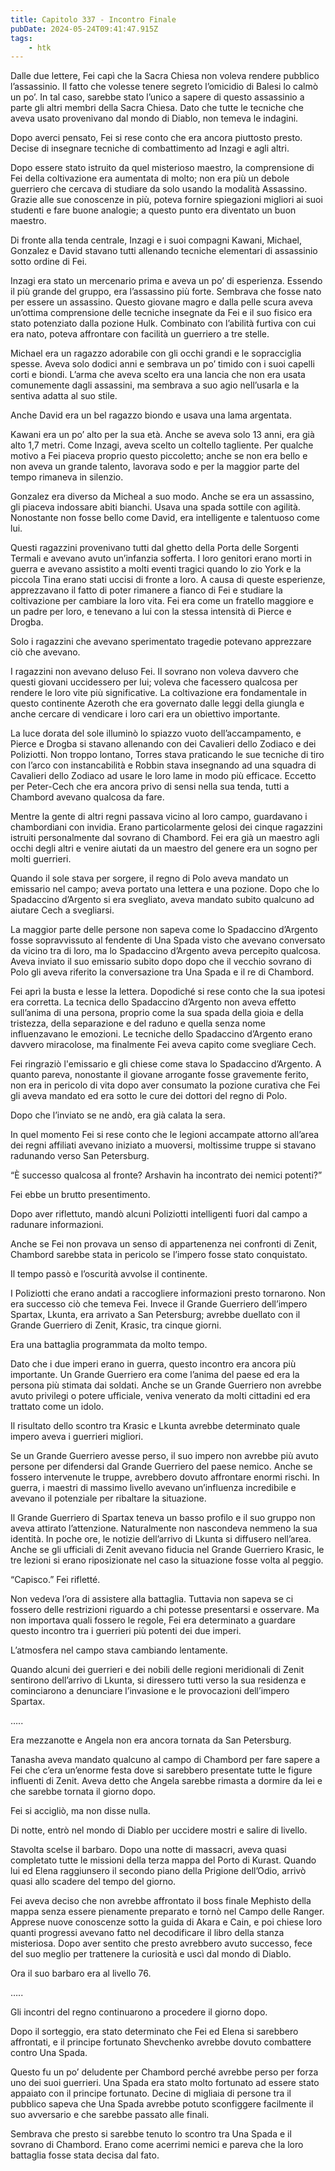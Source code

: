 ```yaml
---
title: Capitolo 337 - Incontro Finale
pubDate: 2024-05-24T09:41:47.915Z
tags:
    - htk
---
```


Dalle due lettere, Fei capì che la Sacra Chiesa non voleva rendere pubblico l’assassinio. Il fatto che volesse tenere segreto l’omicidio di Balesi lo calmò un po’. In tal caso, sarebbe stato l’unico a sapere di questo assassinio a parte gli altri membri della Sacra Chiesa. Dato che tutte le tecniche che aveva usato provenivano dal mondo di Diablo, non temeva le indagini.

Dopo averci pensato, Fei si rese conto che era ancora piuttosto presto. Decise di insegnare tecniche di combattimento ad Inzagi e agli altri.

Dopo essere stato istruito da quel misterioso maestro, la comprensione di Fei della coltivazione era aumentata di molto; non era più un debole guerriero che cercava di studiare da solo usando la modalità Assassino. Grazie alle sue conoscenze in più, poteva fornire spiegazioni migliori ai suoi studenti e fare buone analogie; a questo punto era diventato un buon maestro.

Di fronte alla tenda centrale, Inzagi e i suoi compagni Kawani, Michael, Gonzalez e David stavano tutti allenando tecniche elementari di assassinio sotto ordine di Fei.

Inzagi era stato un mercenario prima e aveva un po’ di esperienza. Essendo il più grande del gruppo, era l’assassino più forte. Sembrava che fosse nato per essere un assassino. Questo giovane magro e dalla pelle scura aveva un’ottima comprensione delle tecniche insegnate da Fei e il suo fisico era stato potenziato dalla pozione Hulk. Combinato con l’abilità furtiva con cui era nato, poteva affrontare con facilità un guerriero a tre stelle.

Michael era un ragazzo adorabile con gli occhi grandi e le sopracciglia spesse. Aveva solo dodici anni e sembrava un po’ timido con i suoi capelli corti e biondi. L’arma che aveva scelto era una lancia che non era usata comunemente dagli assassini, ma sembrava a suo agio nell’usarla e la sentiva adatta al suo stile.

Anche David era un bel ragazzo biondo e usava una lama argentata.

Kawani era un po’ alto per la sua età. Anche se aveva solo 13 anni, era già alto 1,7 metri. Come Inzagi, aveva scelto un coltello tagliente. Per qualche motivo a Fei piaceva proprio questo piccoletto; anche se non era bello e non aveva un grande talento, lavorava sodo e per la maggior parte del tempo rimaneva in silenzio.

Gonzalez era diverso da Micheal a suo modo. Anche se era un assassino, gli piaceva indossare abiti bianchi. Usava una spada sottile con agilità. Nonostante non fosse bello come David, era intelligente e talentuoso come lui.

Questi ragazzini provenivano tutti dal ghetto della Porta delle Sorgenti Termali e avevano avuto un’infanzia sofferta. I loro genitori erano morti in guerra e avevano assistito a molti eventi tragici quando lo zio York e la piccola Tina erano stati uccisi di fronte a loro. A causa di queste esperienze, apprezzavano il fatto di poter rimanere a fianco di Fei e studiare la coltivazione per cambiare la loro vita. Fei era come un fratello maggiore e un padre per loro, e tenevano a lui con la stessa intensità di Pierce e Drogba.

Solo i ragazzini che avevano sperimentato tragedie potevano apprezzare ciò che avevano.

I ragazzini non avevano deluso Fei. Il sovrano non voleva davvero che questi giovani uccidessero per lui; voleva che facessero qualcosa per rendere le loro vite più significative. La coltivazione era fondamentale in questo continente Azeroth che era governato dalle leggi della giungla e anche cercare di vendicare i loro cari era un obiettivo importante.

La luce dorata del sole illuminò lo spiazzo vuoto dell’accampamento, e Pierce e Drogba si stavano allenando con dei Cavalieri dello Zodiaco e dei Poliziotti. Non troppo lontano, Torres stava praticando le sue tecniche di tiro con l’arco con instancabilità e Robbin stava insegnando ad una squadra di Cavalieri dello Zodiaco ad usare le loro lame in modo più efficace. Eccetto per Peter-Cech che era ancora privo di sensi nella sua tenda, tutti a Chambord avevano qualcosa da fare.

Mentre la gente di altri regni passava vicino al loro campo, guardavano i chambordiani con invidia. Erano particolarmente gelosi dei cinque ragazzini istruiti personalmente dal sovrano di Chambord. Fei era già un maestro agli occhi degli altri e venire aiutati da un maestro del genere era un sogno per molti guerrieri.

Quando il sole stava per sorgere, il regno di Polo aveva mandato un emissario nel campo; aveva portato una lettera e una pozione. Dopo che lo Spadaccino d’Argento si era svegliato, aveva mandato subito qualcuno ad aiutare Cech a svegliarsi.

La maggior parte delle persone non sapeva come lo Spadaccino d’Argento fosse sopravvissuto al fendente di Una Spada visto che avevano conversato da vicino tra di loro, ma lo Spadaccino d’Argento aveva percepito qualcosa. Aveva inviato il suo emissario subito dopo dopo che il vecchio sovrano di Polo gli aveva riferito la conversazione tra Una Spada e il re di Chambord.

Fei aprì la busta e lesse la lettera. Dopodiché si rese conto che la sua ipotesi era corretta. La tecnica dello Spadaccino d’Argento non aveva effetto sull’anima di una persona, proprio come la sua spada della gioia e della tristezza, della separazione e del raduno e quella senza nome influenzavano le emozioni. Le tecniche dello Spadaccino d’Argento erano davvero miracolose, ma finalmente Fei aveva capito come svegliare Cech.

Fei ringraziò l'emissario e gli chiese come stava lo Spadaccino d’Argento. A quanto pareva, nonostante il giovane arrogante fosse gravemente ferito, non era in pericolo di vita dopo aver consumato la pozione curativa che Fei gli aveva mandato ed era sotto le cure dei dottori del regno di Polo.

Dopo che l’inviato se ne andò, era già calata la sera.

In quel momento Fei si rese conto che le legioni accampate attorno all’area dei regni affiliati avevano iniziato a muoversi, moltissime truppe si stavano radunando verso San Petersburg.

“È successo qualcosa al fronte? Arshavin ha incontrato dei nemici potenti?”

Fei ebbe un brutto presentimento.

Dopo aver riflettuto, mandò alcuni Poliziotti intelligenti fuori dal campo a radunare informazioni.

Anche se Fei non provava un senso di appartenenza nei confronti di Zenit, Chambord sarebbe stata in pericolo se l’impero fosse stato conquistato.

Il tempo passò e l’oscurità avvolse il continente.

I Poliziotti che erano andati a raccogliere informazioni presto tornarono. Non era successo ciò che temeva Fei. Invece il Grande Guerriero dell’impero Spartax, Lkunta, era arrivato a San Petersburg; avrebbe duellato con il Grande Guerriero di Zenit, Krasic, tra cinque giorni.

Era una battaglia programmata da molto tempo.

Dato che i due imperi erano in guerra, questo incontro era ancora più importante. Un Grande Guerriero era come l’anima del paese ed era la persona più stimata dai soldati. Anche se un Grande Guerriero non avrebbe avuto privilegi o potere ufficiale, veniva venerato da molti cittadini ed era trattato come un idolo.

Il risultato dello scontro tra Krasic e Lkunta avrebbe determinato quale impero aveva i guerrieri migliori.

Se un Grande Guerriero avesse perso, il suo impero non avrebbe più avuto persone per difendersi dal Grande Guerriero del paese nemico. Anche se fossero intervenute le truppe, avrebbero dovuto affrontare enormi rischi. In guerra, i maestri di massimo livello avevano un’influenza incredibile e avevano il potenziale per ribaltare la situazione.

Il Grande Guerriero di Spartax teneva un basso profilo e il suo gruppo non aveva attirato l’attenzione. Naturalmente non nascondeva nemmeno la sua identità. In poche ore, le notizie dell’arrivo di Lkunta si diffusero nell’area. Anche se gli ufficiali di Zenit avevano fiducia nel Grande Guerriero Krasic, le tre lezioni si erano riposizionate nel caso la situazione fosse volta al peggio.

“Capisco.” Fei rifletté.

Non vedeva l’ora di assistere alla battaglia. Tuttavia non sapeva se ci fossero delle restrizioni riguardo a chi potesse presentarsi e osservare. Ma non importava quali fossero le regole, Fei era determinato a guardare questo incontro tra i guerrieri più potenti dei due imperi.

L’atmosfera nel campo stava cambiando lentamente.

Quando alcuni dei guerrieri e dei nobili delle regioni meridionali di Zenit sentirono dell’arrivo di Lkunta, si diressero tutti verso la sua residenza e cominciarono a denunciare l’invasione e le provocazioni dell’impero Spartax.

…..

Era mezzanotte e Angela non era ancora tornata da San Petersburg.

Tanasha aveva mandato qualcuno al campo di Chambord per fare sapere a Fei che c’era un’enorme festa dove si sarebbero presentate tutte le figure influenti di Zenit. Aveva detto che Angela sarebbe rimasta a dormire da lei e che sarebbe tornata il giorno dopo.

Fei si accigliò, ma non disse nulla.

Di notte, entrò nel mondo di Diablo per uccidere mostri e salire di livello.

Stavolta scelse il barbaro. Dopo una notte di massacri, aveva quasi completato tutte le missioni della terza mappa del Porto di Kurast. Quando lui ed Elena raggiunsero il secondo piano della Prigione dell’Odio, arrivò quasi allo scadere del tempo del giorno.

Fei aveva deciso che non avrebbe affrontato il boss finale Mephisto della mappa senza essere pienamente preparato e tornò nel Campo delle Ranger. Apprese nuove conoscenze sotto la guida di Akara e Cain, e poi chiese loro quanti progressi avevano fatto nel decodificare il libro della stanza misteriosa. Dopo aver sentito che presto avrebbero avuto successo, fece del suo meglio per trattenere la curiosità e uscì dal mondo di Diablo.

Ora il suo barbaro era al livello 76.

…..

Gli incontri del regno continuarono a procedere il giorno dopo.

Dopo il sorteggio, era stato determinato che Fei ed Elena si sarebbero affrontati, e il principe fortunato Shevchenko avrebbe dovuto combattere contro Una Spada.

Questo fu un po’ deludente per Chambord perché avrebbe perso per forza uno dei suoi guerrieri. Una Spada era stato molto fortunato ad essere stato appaiato con il principe fortunato. Decine di migliaia di persone tra il pubblico sapeva che Una Spada avrebbe potuto sconfiggere facilmente il suo avversario e che sarebbe passato alle finali.

Sembrava che presto si sarebbe tenuto lo scontro tra Una Spada e il sovrano di Chambord. Erano come acerrimi nemici e pareva che la loro battaglia fosse stata decisa dal fato.




